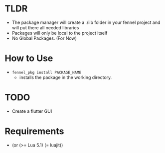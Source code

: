 # TLDR

- The package manager will create a ./lib folder in your fennel project and will put there all needed libraries
- Packages will only be local to the project itself
- No Global Packages. (For Now)

# How to Use

- `fennel_pkg install PACKAGE_NAME`
    - installs the package in the working directory.


# TODO

- Create a flutter GUI

# Requirements

- (or (>= Lua 5.1) (= luajit))

